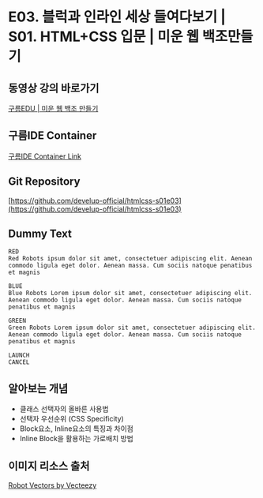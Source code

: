 #  E03. 블럭과 인라인 세상 들여다보기 | S01. HTML+CSS 입문 | 미운 웹 백조만들기

## 동영상 강의 바로가기
[구름EDU | 미운 웹 백조 만들기](https://edu.goorm.io/learn/lecture/16783/%EB%AF%B8%EC%9A%B4-%EC%9B%B9-%EB%B0%B1%EC%A1%B0-%EB%A7%8C%EB%93%A4%EA%B8%B0-html-css)

## 구름IDE Container
[구름IDE Container Link](https://goor.me/E5efv)

## Git Repository
[https://github.com/develup-official/htmlcss-s01e03](https://github.com/develup-official/htmlcss-s01e03)

## Dummy Text
```
RED
Red Robots ipsum dolor sit amet, consectetuer adipiscing elit. Aenean commodo ligula eget dolor. Aenean massa. Cum sociis natoque penatibus et magnis

BLUE
Blue Robots Lorem ipsum dolor sit amet, consectetuer adipiscing elit. Aenean commodo ligula eget dolor. Aenean massa. Cum sociis natoque penatibus et magnis

GREEN
Green Robots Lorem ipsum dolor sit amet, consectetuer adipiscing elit. Aenean commodo ligula eget dolor. Aenean massa. Cum sociis natoque penatibus et magnis

LAUNCH
CANCEL
```

## 알아보는 개념
- 클래스 선택자의 올바른 사용법
- 선택자 우선순위 (CSS Specificity)
- Block요소, Inline요소의 특징과 차이점
- Inline Block을 활용하는 가로배치 방법

## 이미지 리소스 출처
[Robot Vectors by Vecteezy](https://www.vecteezy.com/free-vector/robot)
